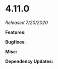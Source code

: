 # 4.11.0

*Released 7/20/2020*

**Features:**


**Bugfixes:**


**Misc:**


**Dependency Updates:**

